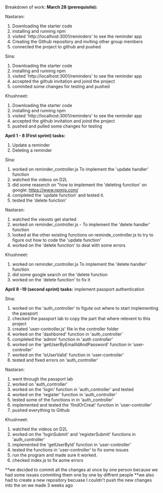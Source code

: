 Breakdown of work:
**March 28 (prerequisite):**

Nastaran: 
1. Downloading the starter code 
2. installing and running npm
3. visited 'http://localhost:3001/reminders' to see the reminder app
4. Creating the Github repository and inviting other group members
5. connected the project to github and pushed


Sina:
1. Downloading the starter code 
2. installing and running npm
3. visited 'http://localhost:3001/reminders' to see the reminder app
4. accepted the github invitation and joind the project
5. commited some changes for testing and pushed

Khushneet:
1. Downloading the starter code 
2. installing and running npm
3. visited 'http://localhost:3001/reminders' to see the reminder app
4. accepted the github invitation and joind the project
5. pushed and pulled some changes for testing



**April 1 - 8 (First sprint) tasks:**
1. Update a reminder
2. Deleting a reminder


Sina:
1. worked on reminder_controller.js To implement the 'update handler' function
2. watched the videos on D2L
3. did some reaserch on "how to implement the 'deleting function' on google: <https://www.npmjs.com/>
4. completed the 'update function' and tested it.
5. tested the 'delete function'

Nastaran:
1. watched the vieosto get started
2. worked on reminder_controller.js - To implement the 'delete handler' function
3. looked at the other existing functions on reminde_controller.js to try to figure out how to code the 'update function'
4. worked on the 'delete function' to deal with some errors

Khushneet:
1. worked on reminder_controller.js To implement the 'delete handler' function
2. did some google search on the 'delete function
3. worked on the 'delete function' to fix it



**April 8 -19 (second sprint) tasks:**
implement passport authentication

Sina: 
1. worked on the 'auth_controller' to figute out where to start implementing the passport 
2. checked the passport lab to copy the part that where relevent to this project
3. created 'user-controller.js' file in the controller folder
4. worked on the 'dashbored' function in 'auth_controller'
5. completed the 'admin' function in 'auth controller'
5. worked on the 'getUserByEmailIdAndPassword' function in 'user-controller'
6. worked on the 'isUserValid' function in 'user-controller'
7. tested and fixed errors on 'auth_controller'

Nastaran:
1. went through the passport lab 
2. worked on 'auth_controller'
3. worked on the 'login' function in 'auth_controller' and tested
4. worked on the 'register' function in 'auth_controller' 
5. tested some of the functions in in 'auth_controller'
6. implemented and tested the 'findOrCreat' function in 'user-controller'
7. pushed everything to Github

Khushneet: 
1. watched the videos on D2L
2. worked on the 'loginSubmit' and 'registerSubmit' functions in 'auth_controller'
3. implemented the 'getUserById' function in 'user-controller'
4. tested the functions in 'user-controller' to fix some issues
5. run the program and made sure it worked.
6. checked index.js to fix aome errors


**we decided to commit all the changes at once by one person because we had some issues commiting them one by one by diffrent people
**we also had to create a new repository becuase I couldn't push the new changes into the on we made 3 weeks ago